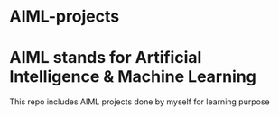 # AIML-projects
# AIML stands for Artificial Intelligence & Machine Learning

This repo includes AIML projects done by myself for learning purpose
